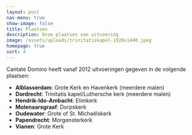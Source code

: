 ```yaml
---
layout: post
nav-menu: true
show-image: false
title: Plaatsen
description: Onze plaatsen van uitvoering
image: /assets/uploads/trinitatiskapel-1920x1440.jpeg
homepage: true
sort: 4
---
```

Cantate Domino heeft vanaf 2012 uitvoeringen gegeven in de volgende plaatsen:

* **Alblasserdam**: Grote Kerk en Havenkerk (meerdere malen)
* **Dordrecht**: Trinitatis kapel/Luthersche kerk (meerdere malen)
* **Hendrik-Ido-Ambacht**: Elimkerk
* **Molenaarsgraaf**: Dorpskerk
* **Oudewater**: Grote of St. Michaëlskerk
* **Papendrecht**: Morgensterkerk
* **Vianen**: Grote Kerk